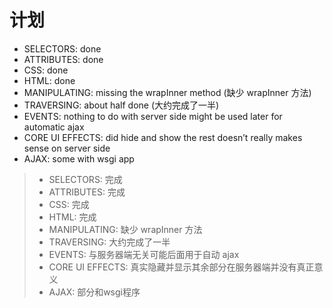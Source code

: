# 计划

* SELECTORS: done
* ATTRIBUTES: done
* CSS: done
* HTML: done
* MANIPULATING: missing the wrapInner method (缺少 wrapInner 方法)
* TRAVERSING: about half done (大约完成了一半)
* EVENTS: nothing to do with server side might be used later for automatic ajax
* CORE UI EFFECTS: did hide and show the rest doesn’t really makes sense on server side
* AJAX: some with wsgi app

> * SELECTORS: 完成
> * ATTRIBUTES: 完成
> * CSS: 完成
> * HTML: 完成
> * MANIPULATING: 缺少 wrapInner 方法
> * TRAVERSING: 大约完成了一半
> * EVENTS: 与服务器端无关可能后面用于自动 ajax
> * CORE UI EFFECTS: 真实隐藏并显示其余部分在服务器端并没有真正意义
> * AJAX: 部分和wsgi程序
